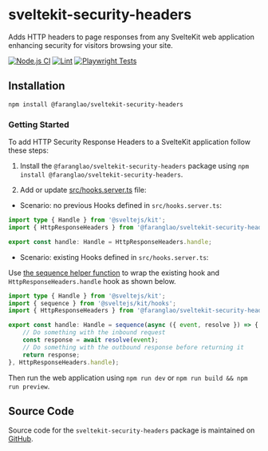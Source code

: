 # sveltekit-security-headers

Adds HTTP headers to page responses from any SvelteKit web application enhancing security for visitors browsing your site.

[![Node.js CI](https://github.com/kevinobee/sveltekit-security-headers/actions/workflows/node.js.yml/badge.svg)](https://github.com/kevinobee/sveltekit-security-headers/actions/workflows/node.js.yml)
[![Lint](https://github.com/kevinobee/sveltekit-security-headers/actions/workflows/lint.yml/badge.svg)](https://github.com/kevinobee/sveltekit-security-headers/actions/workflows/lint.yml)
[![Playwright Tests](https://github.com/kevinobee/sveltekit-security-headers/actions/workflows/playwright.yml/badge.svg)](https://github.com/kevinobee/sveltekit-security-headers/actions/workflows/playwright.yml)

## Installation

```shell
npm install @faranglao/sveltekit-security-headers
```

### Getting Started

To add HTTP Security Response Headers to a SvelteKit application follow these steps:

1. Install the `@faranglao/sveltekit-security-headers` package using `npm install @faranglao/sveltekit-security-headers`.

1. Add or update [src/hooks.server.ts](./src/hooks.server.ts) file:

- Scenario: no previous Hooks defined in `src/hooks.server.ts`:

```ts
import type { Handle } from '@sveltejs/kit';
import { HttpResponseHeaders } from '@faranglao/sveltekit-security-headers';

export const handle: Handle = HttpResponseHeaders.handle;
```

- Scenario: existing Hooks defined in `src/hooks.server.ts`:

Use [the sequence helper function](https://kit.svelte.dev/docs/modules#sveltejs-kit-hooks) to wrap the existing hook and `HttpResponseHeaders.handle` hook as shown below.

```ts
import type { Handle } from '@sveltejs/kit';
import { sequence } from '@sveltejs/kit/hooks';
import { HttpResponseHeaders } from '@faranglao/sveltekit-security-headers';

export const handle: Handle = sequence(async ({ event, resolve }) => {
	// Do something with the inbound request
	const response = await resolve(event);
	// Do something with the outbound response before returning it
	return response;
}, HttpResponseHeaders.handle);
```

Then run the web application using `npm run dev` or `npm run build && npm run preview`.

## Source Code

Source code for the <code>sveltekit-security-headers</code> package is maintained on [GitHub](https://github.com/kevinobee/sveltekit-security-headers).
